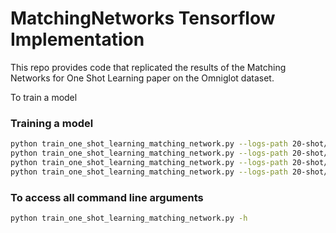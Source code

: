 # MatchingNetworks Tensorflow Implementation
This repo provides code that replicated the results of the Matching Networks for One Shot Learning paper on the Omniglot dataset.

To train a model
### Training a model
```bash
python train_one_shot_learning_matching_network.py --logs-path 20-shot/pool1 --pool-range 1 # val_loss 0.169, val_accuracy 94.8
python train_one_shot_learning_matching_network.py --logs-path 20-shot/pool2 --pool-range 2 # val_loss 0.147, val_accuracy 95.6
python train_one_shot_learning_matching_network.py --logs-path 20-shot/pool1 --pool-range 3 # val_loss 0.151, val_accuracy 95.3
python train_one_shot_learning_matching_network.py --logs-path 20-shot/pool4 --pool-range 4 # val_loss 0.144, val_accuracy 95.5
```

### To access all command line arguments
```bash
python train_one_shot_learning_matching_network.py -h
```